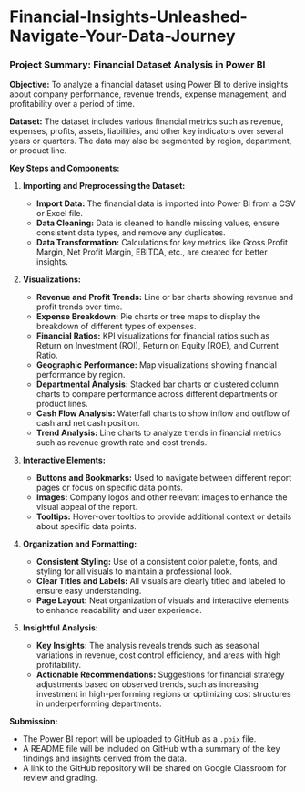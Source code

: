 # Financial-Insights-Unleashed-Navigate-Your-Data-Journey

### Project Summary: Financial Dataset Analysis in Power BI

**Objective:**
To analyze a financial dataset using Power BI to derive insights about company performance, revenue trends, expense management, and profitability over a period of time.

**Dataset:**
The dataset includes various financial metrics such as revenue, expenses, profits, assets, liabilities, and other key indicators over several years or quarters. The data may also be segmented by region, department, or product line.

**Key Steps and Components:**

1. **Importing and Preprocessing the Dataset:**
   - **Import Data:** The financial data is imported into Power BI from a CSV or Excel file.
   - **Data Cleaning:** Data is cleaned to handle missing values, ensure consistent data types, and remove any duplicates.
   - **Data Transformation:** Calculations for key metrics like Gross Profit Margin, Net Profit Margin, EBITDA, etc., are created for better insights.

2. **Visualizations:**
   - **Revenue and Profit Trends:** Line or bar charts showing revenue and profit trends over time.
   - **Expense Breakdown:** Pie charts or tree maps to display the breakdown of different types of expenses.
   - **Financial Ratios:** KPI visualizations for financial ratios such as Return on Investment (ROI), Return on Equity (ROE), and Current Ratio.
   - **Geographic Performance:** Map visualizations showing financial performance by region.
   - **Departmental Analysis:** Stacked bar charts or clustered column charts to compare performance across different departments or product lines.
   - **Cash Flow Analysis:** Waterfall charts to show inflow and outflow of cash and net cash position.
   - **Trend Analysis:** Line charts to analyze trends in financial metrics such as revenue growth rate and cost trends.

3. **Interactive Elements:**
   - **Buttons and Bookmarks:** Used to navigate between different report pages or focus on specific data points.
   - **Images:** Company logos and other relevant images to enhance the visual appeal of the report.
   - **Tooltips:** Hover-over tooltips to provide additional context or details about specific data points.

4. **Organization and Formatting:**
   - **Consistent Styling:** Use of a consistent color palette, fonts, and styling for all visuals to maintain a professional look.
   - **Clear Titles and Labels:** All visuals are clearly titled and labeled to ensure easy understanding.
   - **Page Layout:** Neat organization of visuals and interactive elements to enhance readability and user experience.

5. **Insightful Analysis:**
   - **Key Insights:** The analysis reveals trends such as seasonal variations in revenue, cost control efficiency, and areas with high profitability.
   - **Actionable Recommendations:** Suggestions for financial strategy adjustments based on observed trends, such as increasing investment in high-performing regions or optimizing cost structures in underperforming departments.

**Submission:**
- The Power BI report will be uploaded to GitHub as a `.pbix` file.
- A README file will be included on GitHub with a summary of the key findings and insights derived from the data.
- A link to the GitHub repository will be shared on Google Classroom for review and grading.
